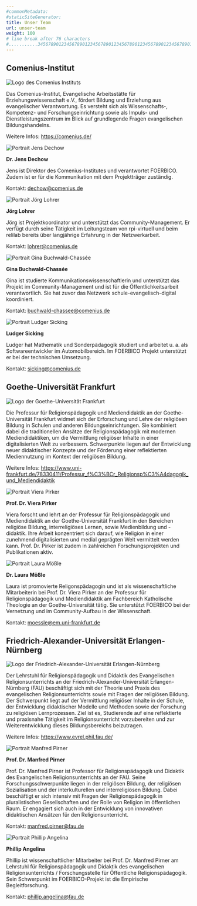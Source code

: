```yaml
---
#commonMetadata:
#staticSiteGenerator:
title: Unser Team
url: unser-team
weight: 100
# line break after 76 characters
#...........3456789012345678901234567890123456789012345678901234567890123456)
---
```


## Comenius-Institut

![Logo des Comenius Instituts](/hello-world/comenius-institut-logo.png)

Das Comenius-Institut, Evangelische Arbeitsstätte für Erziehungswissenschaft e.V.,
fördert Bildung und Erziehung aus evangelischer Verantwortung. Es versteht sich als
Wissenschafts-, Kompetenz- und Forschungseinrichtung sowie als Impuls- und
Dienstleistungszentrum im Blick auf grundlegende Fragen evangelischen Bildungshandelns.

Weitere Infos: https://comenius.de/

![Portrait Jens Dechow](JensDechow.jpg)

**Dr. Jens Dechow**

Jens ist Direktor des Comenius-Institutes und verantwortet FOERBICO.
Zudem ist er für die Kommunikation mit dem Projektträger zuständig.

Kontakt: dechow@comenius.de

![Portrait Jörg Lohrer](JoergLohrer.jpg)

**Jörg Lohrer**

Jörg ist Projektkoordinator und unterstützt das Community-Management.
Er verfügt durch seine Tätigkeit im Leitungsteam von rpi-virtuell und beim
relilab bereits über langjährige Erfahrung in der Netzwerkarbeit.

Kontakt: lohrer@comenius.de

![Portrait Gina Buchwald-Chassée](GinaBuchwaldChassee.jpg)

**Gina Buchwald-Chassée**

Gina ist studierte Kommunikationswissenschaftlerin und unterstützt das Projekt
im Community-Management und ist für die Öffentlichkeitsarbeit verantwortlich.
Sie hat zuvor das Netzwerk schule-evangelisch-digital koordiniert.

Kontakt: buchwald-chassee@comenius.de

![Portrait Ludger Sicking](LudgerSicking.jpg)

**Ludger Sicking**

Ludger hat Mathematik und Sonderpädagogik studiert und arbeitet u. a. als
Softwareentwickler im Automobilbereich. Im FOERBICO Projekt  unterstützt er
bei der technischen Umsetzung.

Kontakt: sicking@comenius.de

## Goethe-Universität Frankfurt

![Logo der Goethe-Universität Frankfurt](/hello-world/Goethe-Universitaet_Frankfurt_Logo.png)

Die Professur für Religionspädagogik und Mediendidaktik an der Goethe-Universität
Frankfurt widmet sich der Erforschung und Lehre der religiösen Bildung in Schulen
und anderen Bildungseinrichtungen. Sie kombiniert dabei die traditionellen Ansätze
der Religionspädagogik mit modernen Mediendidaktiken, um die Vermittlung religiöser
Inhalte in einer digitalisierten Welt zu verbessern. Schwerpunkte liegen auf der
Entwicklung neuer didaktischer Konzepte und der Förderung einer reflektierten Mediennutzung
im Kontext der religiösen Bildung.

Weitere Infos: https://www.uni-frankfurt.de/78330411/Professur_f%C3%BCr_Religionsp%C3%A4dagogik_und_Mediendidaktik

![Portrait Viera Pirker](VieraPirker.jpg)

**Prof. Dr. Viera Pirker**

Viera forscht und lehrt an der Professur für Religionspädagogik und Mediendidaktik an
der Goethe-Universität Frankfurt in den Bereichen religiöse Bildung, interreligiöses
Lernen, sowie Medienbildung und -didaktik. Ihre Arbeit konzentriert sich darauf, wie
Religion in einer zunehmend digitalisierten und medial geprägten Welt vermittelt
werden kann. Prof. Dr. Pirker ist zudem in zahlreichen Forschungsprojekten und Publikationen
aktiv.


![Portrait Laura Mößle](LauraMoessle.jpg)

**Dr. Laura Mößle**

Laura ist promovierte Religonspädagogin und ist als wissenschaftliche Mitarbeiterin bei
Prof. Dr. Viera Pirker an der Professur für Religionspädagogik und Mediendidaktik am
Fachbereich Katholische Theologie an der Goethe-Universität tätig. Sie unterstützt FOERBICO
bei der Vernetzung und im Community-Aufbau in der Wissenschaft.

Kontakt: moessle@em.uni-frankfurt.de

## Friedrich-Alexander-Universität Erlangen-Nürnberg

![Logo der Friedrich-Alexander-Universität Erlangen-Nürnberg](/hello-world/Friedrich-Alexander-Universitaet_Erlangen-Nuernberg_Logo.png)

Der Lehrstuhl für Religionspädagogik und Didaktik des Evangelischen Religionsunterrichts an
der Friedrich-Alexander-Universität Erlangen-Nürnberg (FAU) beschäftigt sich mit der Theorie
und Praxis des evangelischen Religionsunterrichts sowie mit Fragen der religiösen Bildung.
Der Schwerpunkt liegt auf der Vermittlung religiöser Inhalte in der Schule, der Entwicklung
didaktischer Modelle und Methoden sowie der Forschung zu religiösen Lernprozessen. Ziel ist es,
Studierende auf eine reflektierte und praxisnahe Tätigkeit im Religionsunterricht vorzubereiten
und zur Weiterentwicklung dieses Bildungsbereichs beizutragen.

Weitere Infos: https://www.evrel.phil.fau.de/

![Portrait Manfred Pirner](ManfredPirner.jpg)

**Prof. Dr. Manfred Pirner**

Prof. Dr. Manfred Pirner ist Professor für Religionspädagogik und Didaktik des Evangelischen
Religionsunterrichts an der FAU. Seine Forschungsschwerpunkte liegen in der religiösen Bildung,
der religiösen Sozialisation und der interkulturellen und interreligiösen Bildung. Dabei
beschäftigt er sich intensiv mit Fragen der Religionspädagogik in pluralistischen Gesellschaften
und der Rolle von Religion im öffentlichen Raum. Er engagiert sich auch in der Entwicklung von
innovativen didaktischen Ansätzen für den Religionsunterricht.

Kontakt: manfred.pirner@fau.de

![Portrait Phillip Angelina](PhillipAngelina.jpg)

**Phillip Angelina**

Phillip ist wissenschaftlicher Mitarbeiter bei Prof. Dr. Manfred Pirner am Lehrstuhl für
Religionspädagogik und Didaktik des evangelischen Religionsunterrichts / Forschungsstelle für
Öffentliche Religionspädagogik. Sein Schwerpunkt im FOERBICO-Projekt ist die Empirische
Begleitforschung.

Kontakt: phillip.angelina@fau.de